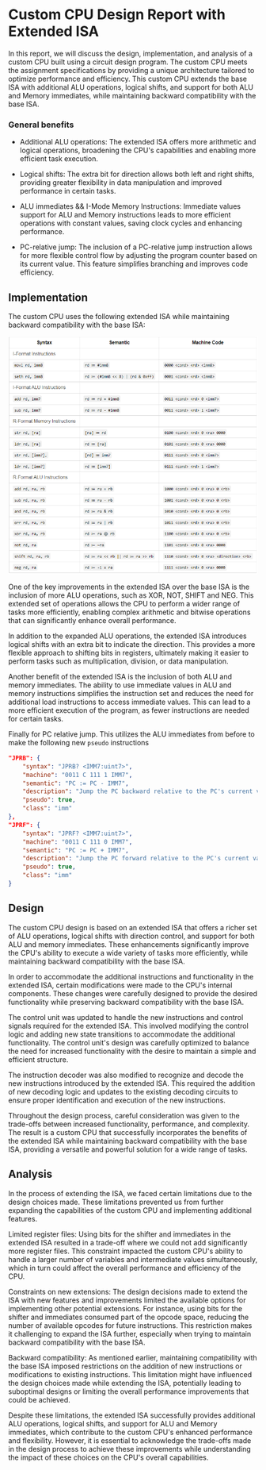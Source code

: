 # Custom CPU Design Report with Extended ISA

In this report, we will discuss the design, implementation, and analysis of a custom CPU built using a circuit design program. The custom CPU meets the assignment specifications by providing a unique architecture tailored to optimize performance and efficiency. This custom CPU extends the base ISA with additional ALU operations, logical shifts, and support for both ALU and Memory immediates, while maintaining backward compatibility with the base ISA.

### General benefits

- Additional ALU operations: The extended ISA offers more arithmetic and logical operations, broadening the CPU's capabilities and enabling more efficient task execution.

- Logical shifts: The extra bit for direction allows both left and right shifts, providing greater flexibility in data manipulation and improved performance in certain tasks.

- ALU immediates && I-Mode Memory Instructions: Immediate values support for ALU and Memory instructions leads to more efficient operations with constant values, saving clock cycles and enhancing performance.

- PC-relative jump: The inclusion of a PC-relative jump instruction allows for more flexible control flow by adjusting the program counter based on its current value. This feature simplifies branching and improves code efficiency.

## Implementation

The custom CPU uses the following extended ISA while maintaining backward compatibility with the base ISA:

![isa image](assets/extended_isa.png)

One of the key improvements in the extended ISA over the base ISA is the inclusion of more ALU operations, such as XOR, NOT, SHIFT and NEG. This extended set of operations allows the CPU to perform a wider range of tasks more efficiently, enabling complex arithmetic and bitwise operations that can significantly enhance overall performance.

In addition to the expanded ALU operations, the extended ISA introduces logical shifts with an extra bit to indicate the direction. This provides a more flexible approach to shifting bits in registers, ultimately making it easier to perform tasks such as multiplication, division, or data manipulation.

Another benefit of the extended ISA is the inclusion of both ALU and memory immediates. The ability to use immediate values in ALU and memory instructions simplifies the instruction set and reduces the need for additional load instructions to access immediate values. This can lead to a more efficient execution of the program, as fewer instructions are needed for certain tasks.

Finally for PC relative jump. This utilizes the ALU immediates from before to make the following new `pseudo` instructions

```json
"JPRB": {
    "syntax": "JPRB? <IMM7:uint7>",
    "machine": "0011 C 111 1 IMM7",
    "semantic": "PC := PC - IMM7",
    "description": "Jump the PC backward relative to the PC's current value. (alias for `ADD PC, PC, IMM7`)",
    "pseudo": true,
    "class": "imm"
},
"JPRF": {
    "syntax": "JPRF? <IMM7:uint7>",
    "machine": "0011 C 111 0 IMM7",
    "semantic": "PC := PC + IMM7",
    "description": "Jump the PC forward relative to the PC's current value. (alias for `ADD PC, PC, IMM7`)",
    "pseudo": true,
    "class": "imm"
}
```

## Design

The custom CPU design is based on an extended ISA that offers a richer set of ALU operations, logical shifts with direction control, and support for both ALU and memory immediates. These enhancements significantly improve the CPU's ability to execute a wide variety of tasks more efficiently, while maintaining backward compatibility with the base ISA.

In order to accommodate the additional instructions and functionality in the extended ISA, certain modifications were made to the CPU's internal components. These changes were carefully designed to provide the desired functionality while preserving backward compatibility with the base ISA.

The control unit was updated to handle the new instructions and control signals required for the extended ISA. This involved modifying the control logic and adding new state transitions to accommodate the additional functionality. The control unit's design was carefully optimized to balance the need for increased functionality with the desire to maintain a simple and efficient structure.

The instruction decoder was also modified to recognize and decode the new instructions introduced by the extended ISA. This required the addition of new decoding logic and updates to the existing decoding circuits to ensure proper identification and execution of the new instructions.

Throughout the design process, careful consideration was given to the trade-offs between increased functionality, performance, and complexity. The result is a custom CPU that successfully incorporates the benefits of the extended ISA while maintaining backward compatibility with the base ISA, providing a versatile and powerful solution for a wide range of tasks.

## Analysis

In the process of extending the ISA, we faced certain limitations due to the design choices made. These limitations prevented us from further expanding the capabilities of the custom CPU and implementing additional features.

Limited register files: Using bits for the shifter and immediates in the extended ISA resulted in a trade-off where we could not add significantly more register files. This constraint impacted the custom CPU's ability to handle a larger number of variables and intermediate values simultaneously, which in turn could affect the overall performance and efficiency of the CPU.

Constraints on new extensions: The design decisions made to extend the ISA with new features and improvements limited the available options for implementing other potential extensions. For instance, using bits for the shifter and immediates consumed part of the opcode space, reducing the number of available opcodes for future instructions. This restriction makes it challenging to expand the ISA further, especially when trying to maintain backward compatibility with the base ISA.

Backward compatibility: As mentioned earlier, maintaining compatibility with the base ISA imposed restrictions on the addition of new instructions or modifications to existing instructions. This limitation might have influenced the design choices made while extending the ISA, potentially leading to suboptimal designs or limiting the overall performance improvements that could be achieved.

Despite these limitations, the extended ISA successfully provides additional ALU operations, logical shifts, and support for ALU and Memory immediates, which contribute to the custom CPU's enhanced performance and flexibility. However, it is essential to acknowledge the trade-offs made in the design process to achieve these improvements while understanding the impact of these choices on the CPU's overall capabilities.
